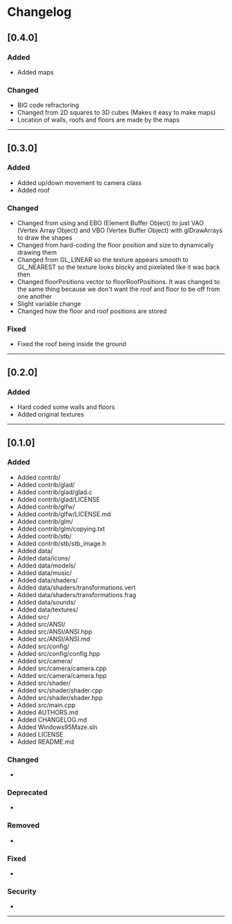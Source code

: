 # Changelog

## [0.4.0]

### Added
* Added maps

### Changed
* BIG code refractoring
* Changed from 2D squares to 3D cubes (Makes it easy to make maps)
* Location of walls, roofs and floors are made by the maps


-------------------------------------------------------------------------------------------------------------

## [0.3.0]

### Added
* Added up/down movement to camera class
* Added roof

### Changed
* Changed from using and EBO (Element Buffer Object) to just VAO (Vertex Array Object) and VBO (Vertex Buffer Object) with glDrawArrays to draw the shapes
* Changed from hard-coding the floor position and size to dynamically drawing them
* Changed from GL_LINEAR so the texture appears smooth to GL_NEAREST so the texture looks blocky and pixelated like it was back then
* Changed floorPositions vector to floorRoofPositions. It was changed to the same thing because we don't want the roof and floor to be off from one another
* Slight variable change
* Changed how the floor and roof positions are stored

### Fixed
* Fixed the roof being inside the ground

-------------------------------------------------------------------------------------------------------------

## [0.2.0]

### Added
* Hard coded some walls and floors
* Added original textures

-------------------------------------------------------------------------------------------------------------

## [0.1.0]

### Added
* Added contrib/
* Added contrib/glad/
* Added contrib/glad/glad.c
* Added contrib/glad/LICENSE
* Added contrib/glfw/
* Added contrib/glfw/LICENSE.md
* Added contrib/glm/
* Added contrib/glm/copying.txt
* Added contrib/stb/
* Added contrib/stb/stb_image.h
* Added data/
* Added data/icons/
* Added data/models/
* Added data/music/
* Added data/shaders/
* Added data/shaders/transformations.vert
* Added data/shaders/transformations.frag
* Added data/sounds/
* Added data/textures/
* Added src/
* Added src/ANSI/
* Added src/ANSI/ANSI.hpp
* Added src/ANSI/ANSI.md
* Added src/config/
* Added src/config/config.hpp
* Added src/camera/
* Added src/camera/camera.cpp
* Added src/camera/camera.hpp
* Added src/shader/
* Added src/shader/shader.cpp
* Added src/shader/shader.hpp
* Added src/main.cpp
* Added AUTHORS.md
* Added CHANGELOG.md
* Added Windows95Maze.sln
* Added LICENSE
* Added README.md

### Changed
*

### Deprecated
*

### Removed
*

### Fixed
*

### Security
*

-------------------------------------------------------------------------------------------------------------